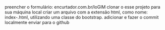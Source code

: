 preencher o formulário: encurtador.com.br/loGIM
clonar o esse projeto para sua máquina local
criar um arquivo com a extensão html, como nome: index-<nomedoaluno>.html, utilizando uma classe do bootstrap.
adicionar e fazer o commit localmente 
enviar para o github
